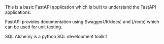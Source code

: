 This is a basic FastAPI application which is built to understand the FastAPI applications.

FastAPI provides documentation using SwaggerUI(/docs) and (/redo) which can be used for unit testing.

SQL Alchemy is a python SQL development toolkit
